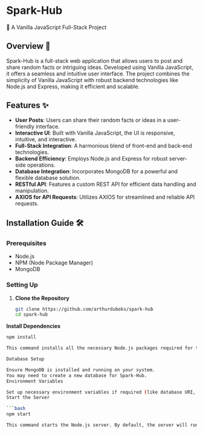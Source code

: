 # Spark-Hub
🌟 A Vanilla JavaScript Full-Stack Project

## Overview 📖
Spark-Hub is a full-stack web application that allows users to post and share random facts or intriguing ideas. Developed using Vanilla JavaScript, it offers a seamless and intuitive user interface. The project combines the simplicity of Vanilla JavaScript with robust backend technologies like Node.js and Express, making it efficient and scalable.

## Features ✨
- **User Posts**: Users can share their random facts or ideas in a user-friendly interface.
- **Interactive UI**: Built with Vanilla JavaScript, the UI is responsive, intuitive, and interactive.
- **Full-Stack Integration**: A harmonious blend of front-end and back-end technologies.
- **Backend Efficiency**: Employs Node.js and Express for robust server-side operations.
- **Database Integration**: Incorporates MongoDB for a powerful and flexible database solution.
- **RESTful API**: Features a custom REST API for efficient data handling and manipulation.
- **AXIOS for API Requests**: Utilizes AXIOS for streamlined and reliable API requests.

## Installation Guide 🛠️

### Prerequisites
- Node.js
- NPM (Node Package Manager)
- MongoDB

### Setting Up

1. **Clone the Repository**
   ```bash
   git clone https://github.com/arthurduboks/spark-hub
   cd spark-hub

**Install Dependencies**
```bash
npm install

This command installs all the necessary Node.js packages required for the project.

Database Setup

Ensure MongoDB is installed and running on your system.
You may need to create a new database for Spark-Hub.
Environment Variables

Set up necessary environment variables if required (like database URI, port numbers, etc.).
Start the Server

```bash
npm start

This command starts the Node.js server. By default, the server will run on http://localhost:3000.
